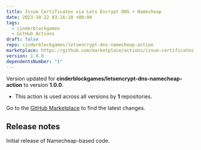 ```yaml
---
title: Issue Certificates via Lets Encrypt DNS + Namecheap
date: 2023-10-22 03:16:10 +00:00
tags:
  - cinderblockgames
  - GitHub Actions
draft: false
repo: cinderblockgames/letsencrypt-dns-namecheap-action
marketplace: https://github.com/marketplace/actions/issue-certificates-via-let-s-encrypt-dns-namecheap
version: 1.0.0
dependentsNumber: "1"
---
```



Version updated for **cinderblockgames/letsencrypt-dns-namecheap-action** to version **1.0.0**.
- This action is used across all versions by **1** repositories.

Go to the [GitHub Marketplace](https://github.com/marketplace/actions/issue-certificates-via-let-s-encrypt-dns-namecheap) to find the latest changes.

## Release notes

Initial release of Namecheap-based code.
